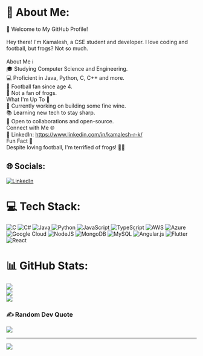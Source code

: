 # 💫 About Me:
👋 Welcome to My GitHub Profile!<br><br>Hey there! I'm Kamalesh, a CSE student and developer. I love coding and football, but frogs? Not so much.<br><br>About Me ℹ️<br>🎓 Studying Computer Science and Engineering.<br>💻 Proficient in Java, Python, C, C++ and more.<br>🏈 Football fan since age 4.<br>🐸 Not a fan of frogs.<br>What I'm Up To 🚀<br>🌱 Currently working on building some fine wine.<br>📚 Learning new tech to stay sharp.<br>🤝 Open to collaborations and open-source.<br>Connect with Me 🌐<br>💼 LinkedIn: https://www.linkedin.com/in/kamalesh-r-k/<br>Fun Fact 🎉<br>Despite loving football, I'm terrified of frogs! 🚫🐸


## 🌐 Socials:
[![LinkedIn](https://img.shields.io/badge/LinkedIn-%230077B5.svg?logo=linkedin&logoColor=white)](https://linkedin.com/in/https://www.linkedin.com/in/kamalesh-r-k/) 

# 💻 Tech Stack:
![C](https://img.shields.io/badge/c-%2300599C.svg?style=for-the-badge&logo=c&logoColor=white) ![C#](https://img.shields.io/badge/c%23-%23239120.svg?style=for-the-badge&logo=csharp&logoColor=white) ![Java](https://img.shields.io/badge/java-%23ED8B00.svg?style=for-the-badge&logo=openjdk&logoColor=white) ![Python](https://img.shields.io/badge/python-3670A0?style=for-the-badge&logo=python&logoColor=ffdd54) ![JavaScript](https://img.shields.io/badge/javascript-%23323330.svg?style=for-the-badge&logo=javascript&logoColor=%23F7DF1E) ![TypeScript](https://img.shields.io/badge/typescript-%23007ACC.svg?style=for-the-badge&logo=typescript&logoColor=white) ![AWS](https://img.shields.io/badge/AWS-%23FF9900.svg?style=for-the-badge&logo=amazon-aws&logoColor=white) ![Azure](https://img.shields.io/badge/azure-%230072C6.svg?style=for-the-badge&logo=microsoftazure&logoColor=white) ![Google Cloud](https://img.shields.io/badge/GoogleCloud-%234285F4.svg?style=for-the-badge&logo=google-cloud&logoColor=white) ![NodeJS](https://img.shields.io/badge/node.js-6DA55F?style=for-the-badge&logo=node.js&logoColor=white) ![MongoDB](https://img.shields.io/badge/MongoDB-%234ea94b.svg?style=for-the-badge&logo=mongodb&logoColor=white) ![MySQL](https://img.shields.io/badge/mysql-%2300000f.svg?style=for-the-badge&logo=mysql&logoColor=white) ![Angular.js](https://img.shields.io/badge/angular.js-%23E23237.svg?style=for-the-badge&logo=angularjs&logoColor=white) ![Flutter](https://img.shields.io/badge/Flutter-%2302569B.svg?style=for-the-badge&logo=Flutter&logoColor=white) ![React](https://img.shields.io/badge/react-%2320232a.svg?style=for-the-badge&logo=react&logoColor=%2361DAFB)
# 📊 GitHub Stats:
![](https://github-readme-stats.vercel.app/api?username=808Kamalesh&theme=dark&hide_border=false&include_all_commits=false&count_private=false)<br/>
![](https://github-readme-streak-stats.herokuapp.com/?user=808Kamalesh&theme=dark&hide_border=false)<br/>
![](https://github-readme-stats.vercel.app/api/top-langs/?username=808Kamalesh&theme=dark&hide_border=false&include_all_commits=false&count_private=false&layout=compact)

### ✍️ Random Dev Quote
![](https://quotes-github-readme.vercel.app/api?type=vetical&theme=radical)

---
[![](https://visitcount.itsvg.in/api?id=808Kamalesh&icon=0&color=0)](https://visitcount.itsvg.in)

<!-- Proudly created with GPRM ( https://gprm.itsvg.in ) -->
